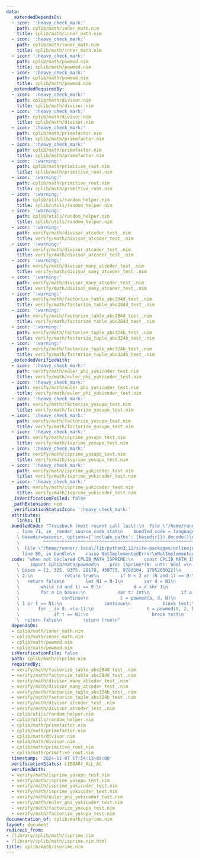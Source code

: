 ```yaml
---
data:
  _extendedDependsOn:
  - icon: ':heavy_check_mark:'
    path: cplib/math/inner_math.nim
    title: cplib/math/inner_math.nim
  - icon: ':heavy_check_mark:'
    path: cplib/math/inner_math.nim
    title: cplib/math/inner_math.nim
  - icon: ':heavy_check_mark:'
    path: cplib/math/powmod.nim
    title: cplib/math/powmod.nim
  - icon: ':heavy_check_mark:'
    path: cplib/math/powmod.nim
    title: cplib/math/powmod.nim
  _extendedRequiredBy:
  - icon: ':heavy_check_mark:'
    path: cplib/math/divisor.nim
    title: cplib/math/divisor.nim
  - icon: ':heavy_check_mark:'
    path: cplib/math/divisor.nim
    title: cplib/math/divisor.nim
  - icon: ':heavy_check_mark:'
    path: cplib/math/primefactor.nim
    title: cplib/math/primefactor.nim
  - icon: ':heavy_check_mark:'
    path: cplib/math/primefactor.nim
    title: cplib/math/primefactor.nim
  - icon: ':warning:'
    path: cplib/math/primitive_root.nim
    title: cplib/math/primitive_root.nim
  - icon: ':warning:'
    path: cplib/math/primitive_root.nim
    title: cplib/math/primitive_root.nim
  - icon: ':warning:'
    path: cplib/utils/random_helper.nim
    title: cplib/utils/random_helper.nim
  - icon: ':warning:'
    path: cplib/utils/random_helper.nim
    title: cplib/utils/random_helper.nim
  - icon: ':warning:'
    path: verify/math/divisor_atcoder_test_.nim
    title: verify/math/divisor_atcoder_test_.nim
  - icon: ':warning:'
    path: verify/math/divisor_atcoder_test_.nim
    title: verify/math/divisor_atcoder_test_.nim
  - icon: ':warning:'
    path: verify/math/divisor_many_atcoder_test_.nim
    title: verify/math/divisor_many_atcoder_test_.nim
  - icon: ':warning:'
    path: verify/math/divisor_many_atcoder_test_.nim
    title: verify/math/divisor_many_atcoder_test_.nim
  - icon: ':warning:'
    path: verify/math/factorize_table_abc284d_test_.nim
    title: verify/math/factorize_table_abc284d_test_.nim
  - icon: ':warning:'
    path: verify/math/factorize_table_abc284d_test_.nim
    title: verify/math/factorize_table_abc284d_test_.nim
  - icon: ':warning:'
    path: verify/math/factorize_tuple_abc324b_test_.nim
    title: verify/math/factorize_tuple_abc324b_test_.nim
  - icon: ':warning:'
    path: verify/math/factorize_tuple_abc324b_test_.nim
    title: verify/math/factorize_tuple_abc324b_test_.nim
  _extendedVerifiedWith:
  - icon: ':heavy_check_mark:'
    path: verify/math/euler_phi_yukicoder_test.nim
    title: verify/math/euler_phi_yukicoder_test.nim
  - icon: ':heavy_check_mark:'
    path: verify/math/euler_phi_yukicoder_test.nim
    title: verify/math/euler_phi_yukicoder_test.nim
  - icon: ':heavy_check_mark:'
    path: verify/math/factorize_yosupo_test.nim
    title: verify/math/factorize_yosupo_test.nim
  - icon: ':heavy_check_mark:'
    path: verify/math/factorize_yosupo_test.nim
    title: verify/math/factorize_yosupo_test.nim
  - icon: ':heavy_check_mark:'
    path: verify/math/isprime_yosupo_test.nim
    title: verify/math/isprime_yosupo_test.nim
  - icon: ':heavy_check_mark:'
    path: verify/math/isprime_yosupo_test.nim
    title: verify/math/isprime_yosupo_test.nim
  - icon: ':heavy_check_mark:'
    path: verify/math/isprime_yukicoder_test.nim
    title: verify/math/isprime_yukicoder_test.nim
  - icon: ':heavy_check_mark:'
    path: verify/math/isprime_yukicoder_test.nim
    title: verify/math/isprime_yukicoder_test.nim
  _isVerificationFailed: false
  _pathExtension: nim
  _verificationStatusIcon: ':heavy_check_mark:'
  attributes:
    links: []
  bundledCode: "Traceback (most recent call last):\n  File \"/home/runner/.local/lib/python3.12/site-packages/onlinejudge_verify/documentation/build.py\"\
    , line 71, in _render_source_code_stat\n    bundled_code = language.bundle(stat.path,\
    \ basedir=basedir, options={'include_paths': [basedir]}).decode()\n          \
    \         ^^^^^^^^^^^^^^^^^^^^^^^^^^^^^^^^^^^^^^^^^^^^^^^^^^^^^^^^^^^^^^^^^^^^^^^^^^^^^^^^^\n\
    \  File \"/home/runner/.local/lib/python3.12/site-packages/onlinejudge_verify/languages/nim.py\"\
    , line 86, in bundle\n    raise NotImplementedError\nNotImplementedError\n"
  code: "when not declared CPLIB_MATH_ISPRIME:\n    const CPLIB_MATH_ISPRIME* = 1\n\
    \    import cplib/math/powmod\n    proc isprime*(N: int): bool =\n        let\
    \ bases = [2, 325, 9375, 28178, 450775, 9780504, 1795265022]\n        if N ==\
    \ 2:\n            return true\n        if N < 2 or (N and 1) == 0:\n         \
    \   return false\n        let N1 = N-1\n        var d = N1\n        var s = 0\n\
    \        while (d and 1) == 0:\n            d = d shr 1\n            s += 1\n\
    \        for a in bases:\n            var t: int\n            if a mod N == 0:\n\
    \                continue\n            t = powmod(a, d, N)\n            if t ==\
    \ 1 or t == N1:\n                continue\n            block test:\n         \
    \       for _ in 0..<(s-1):\n                    t = powmod(t, 2, N)\n       \
    \             if t == N1:\n                        break test\n              \
    \  return false\n        return true\n"
  dependsOn:
  - cplib/math/inner_math.nim
  - cplib/math/inner_math.nim
  - cplib/math/powmod.nim
  - cplib/math/powmod.nim
  isVerificationFile: false
  path: cplib/math/isprime.nim
  requiredBy:
  - verify/math/factorize_table_abc284d_test_.nim
  - verify/math/factorize_table_abc284d_test_.nim
  - verify/math/divisor_many_atcoder_test_.nim
  - verify/math/divisor_many_atcoder_test_.nim
  - verify/math/factorize_tuple_abc324b_test_.nim
  - verify/math/factorize_tuple_abc324b_test_.nim
  - verify/math/divisor_atcoder_test_.nim
  - verify/math/divisor_atcoder_test_.nim
  - cplib/utils/random_helper.nim
  - cplib/utils/random_helper.nim
  - cplib/math/primefactor.nim
  - cplib/math/primefactor.nim
  - cplib/math/divisor.nim
  - cplib/math/divisor.nim
  - cplib/math/primitive_root.nim
  - cplib/math/primitive_root.nim
  timestamp: '2024-11-07 17:54:13+09:00'
  verificationStatus: LIBRARY_ALL_AC
  verifiedWith:
  - verify/math/isprime_yosupo_test.nim
  - verify/math/isprime_yosupo_test.nim
  - verify/math/isprime_yukicoder_test.nim
  - verify/math/isprime_yukicoder_test.nim
  - verify/math/euler_phi_yukicoder_test.nim
  - verify/math/euler_phi_yukicoder_test.nim
  - verify/math/factorize_yosupo_test.nim
  - verify/math/factorize_yosupo_test.nim
documentation_of: cplib/math/isprime.nim
layout: document
redirect_from:
- /library/cplib/math/isprime.nim
- /library/cplib/math/isprime.nim.html
title: cplib/math/isprime.nim
---
```


